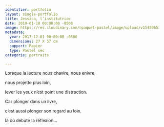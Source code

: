 ```yaml
---
identifier: portfolio
layout: single-portfolio
title: Jessica, l’institutrice
date: 2019-01-10 00:00:00 -0500
image: https://res.cloudinary.com/npaquet-pastel/image/upload/v1545065359/Version-2-2.jpg
metadata:
  year: 2017-12-01 00:00:00 -0500
  dimensions: 27 X 37 cm
  support: Papier
  type: Pastel sec
categorie: portraits

---
```

Lorsque la lecture nous chavire, nous enivre,

nous projette plus loin,

lever les yeux n’est point une distraction.

Car plonger dans un livre,

c’est aussi plonger son regard au loin,

là où débute la réflexion…